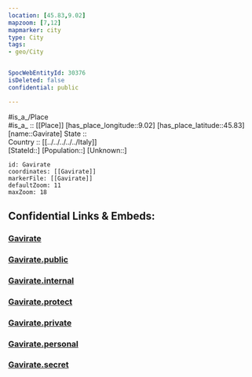 ```yaml
---
location: [45.83,9.02] 
mapzoom: [7,12] 
mapmarker: city 
type: City
tags:
- geo/City


SpocWebEntityId: 30376
isDeleted: false
confidential: public

---
```

#is_a_/Place  
#is_a_ :: [[Place]] 
[has_place_longitude::9.02] 
[has_place_latitude::45.83] 
[name::Gavirate] 
State ::  
Country :: [[../../../../../Italy]]  
[StateId::] 
[Population::] 
[Unknown::] 


```leaflet
id: Gavirate
coordinates: [[Gavirate]] 
markerFile: [[Gavirate]] 
defaultZoom: 11 
maxZoom: 18
```


## Confidential Links & Embeds: 

### [Gavirate](/_Standards/Earth/Continent/Europe/Europe~South/Italy/regions~Italy/Lombardy/Como/City/Gavirate.md) 

### [Gavirate.public](/_public/Earth/Continent/Europe/Europe~South/Italy/regions~Italy/Lombardy/Como/City/Gavirate.public.md) 

### [Gavirate.internal](/_internal/Earth/Continent/Europe/Europe~South/Italy/regions~Italy/Lombardy/Como/City/Gavirate.internal.md) 

### [Gavirate.protect](/_protect/Earth/Continent/Europe/Europe~South/Italy/regions~Italy/Lombardy/Como/City/Gavirate.protect.md) 

### [Gavirate.private](/_private/Earth/Continent/Europe/Europe~South/Italy/regions~Italy/Lombardy/Como/City/Gavirate.private.md) 

### [Gavirate.personal](/_personal/Earth/Continent/Europe/Europe~South/Italy/regions~Italy/Lombardy/Como/City/Gavirate.personal.md) 

### [Gavirate.secret](/_secret/Earth/Continent/Europe/Europe~South/Italy/regions~Italy/Lombardy/Como/City/Gavirate.secret.md)


